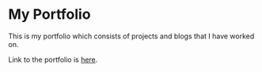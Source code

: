 # My Portfolio 

This is my portfolio which consists of projects and blogs that I have worked on.

Link to the portfolio is [here](https://portfolio-piyushlund.netlify.app).

